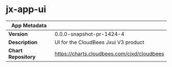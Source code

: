 # jx-app-ui

|App Metadata||
|---|---|
| **Version** | 0.0.0-snapshot-pr-1424-4 |
| **Description** | UI for the CloudBees Jxui V3 product |
| **Chart Repository** | https://charts.cloudbees.com/cjxd/cloudbees |
